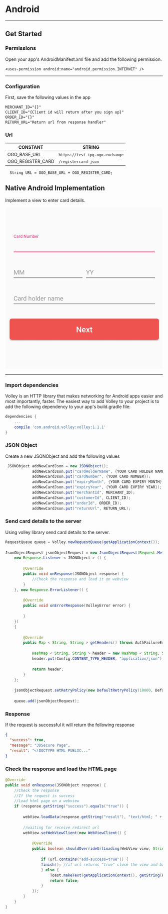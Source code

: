 # Android

---

## Get Started

### Permissions

Open your app's AndroidManifest.xml file and add the following permission.

``` http
<uses-permission android:name="android.permission.INTERNET" />
```

---

### Configuration

First, save the following values in the app

``` http
MERCHANT_ID="{}"
CLIENT_ID="{Client id will return after you sign up}"
ORDER_ID="{}"
RETURN_URL="Return url from response handler"
```

### Url

| CONSTANT           | STRING                            |
| ------------------ |--------------------------------|
| OGO_BASE_URL       |`https://test-ipg.ogo.exchange` |
| OGO_REGISTER_CARD  |`/registercard-json`            |

``` url
  String URL = OGO_BASE_URL + OGO_REGISTER_CARD;
```

## Native Android Implementation

Implement a view to enter card details.

![Screenshot](img/card_view.jpg)

---

### Import dependencies

Volley is an HTTP library that makes networking for Android apps easier and most importantly, faster.
The easiest way to add Volley to your project is to add the following dependency to your app's build.gradle file:

``` gradle
dependencies {
    ...
    compile 'com.android.volley:volley:1.1.1'
}
```

### JSON Object

Create a new JSONObject and add the following values

``` java
 JSONObject addNewCardJson = new JSONObject();
            addNewCardJson.put("cardHolderName", {YOUR CARD HOLDER NAME});
            addNewCardJson.put("cardNumber", {YOUR CARD NUMBER});
            addNewCardJson.put("expiryMonth", {YOUR CARD EXPIRY MONTH});
            addNewCardJson.put("expiryYear", {YOUR CARD EXPIRY YEAR});
            addNewCardJson.put("merchantId", MERCHANT_ID);
            addNewCardJson.put("customerId", CLIENT_ID);
            addNewCardJson.put("orderId", ORDER_ID);
            addNewCardJson.put("returnUrl", RETURN_URL);
```

### Send card details to the server

Using volley library send card details to the server.

``` java
RequestQueue queue = Volley.newRequestQueue(getApplicationContext());

JsonObjectRequest jsonObjectRequest = new JsonObjectRequest(Request.Method.POST, url, addCardRequest,
    new Response.Listener < JSONObject > () {

        @Override
        public void onResponse(JSONObject response) {
            //Check the response and load it on webview
        }
    }, new Response.ErrorListener() {

        @Override
        public void onErrorResponse(VolleyError error) {

        }
    })
    {

        @Override
        public Map < String, String > getHeaders() throws AuthFailureError {

            HashMap < String, String > header = new HashMap < String, String > ();
            header.put(Config.CONTENT_TYPE_HEADER, "application/json");

            return header;
        }
    };

    jsonObjectRequest.setRetryPolicy(new DefaultRetryPolicy(10000, DefaultRetryPolicy.DEFAULT_MAX_RETRIES, DefaultRetryPolicy.DEFAULT_BACKOFF_MULT));

    queue.add(jsonObjectRequest);

```

### Response

If the request is successful it will return the following response

``` json
{
  "success": true,
  "message": "3DSecure Page",
  "result": "<!DOCTYPE HTML PUBLIC..."
}
```

### Check the response and load the HTML page

``` java
@Override
public void onResponse(JSONObject response) {
    //Check the response
    //If the request is success
    //Load html page on a webview
    if (response.getString("success").equals("true")) {

        webView.loadData(response.getString("result"), "text/html; " + "charset=utf-8", "UTF-8");

        //waiting for receive redirect url
        webView.setWebViewClient(new WebViewClient() {

            @Override
            public boolean shouldOverrideUrlLoading(WebView view, String url) {

                if (url.contains("add-success=true")) {
                finish(); //if url returns "true" close the view and back to main
                } else {
                    Toast.makeText(getApplicationContext(), getString(R.string.new_add_card_fail_message), Toast.LENGTH_LONG).show();
                    return false;
                }
            });
        }
    }
}
```

<!-- 		

## Using android library

*Step 1.* 
Add the JitPack repository to your build file.
Add it in your root build.gradle at the end of repositories:

``` java 
allprojects {
	repositories {
		...
		maven { url 'https://jitpack.io' }
	}
}
```

*Step 2.*
 Add the dependency

``` java 
dependencies {
	    implementation 'com.github.charithvithanage:OgoCard:0.1.4'
}
```

Add the following code to the activity

*.MainActivity*

```java
public class MainActivity extends AppCompatActivity {

    private static final String TAG ="OgoCardRegister" ;
    OgoCardView cardView;

    @Override
    protected void onCreate(@Nullable Bundle savedInstanceState) {
        super.onCreate(savedInstanceState);
        setContentView(R.layout.activity_main);

        cardView=findViewById(R.id.cardView);
        cardView.setMerchantId(MERCHANT_ID);
        cardView.setCustomerId(CLIENT_ID);
        cardView.setReturnUrl(RETURN_URL);
        cardView.setOrderId(ORDER_ID);
        cardView.setOgoBaseUrl(OGO_BASE_URL);
        cardView.setOgoRegisterCard(OGO_REGISTER_CARD);

        cardView.setListner(new WebViewListner() {
            @Override
            public void onSuccessResponse(String url) {
                Log.d(TAG,url);
            }

            @Override
            public void onErrorResponse(String error) {
                Log.d(TAG," ERROR "+error);

            }
        });

    }
}
```

*.activity_main*

```xml
<?xml version="1.0" encoding="utf-8"?>
<LinearLayout
        xmlns:android="http://schemas.android.com/apk/res/android"
        xmlns:tools="http://schemas.android.com/tools"
        android:layout_width="match_parent"
        android:layout_height="match_parent"
        tools:context=".MainActivity">

    <com.info.charith.ogocardview.OgoCardView
            android:id="@+id/cardView"
            android:layout_width="match_parent"
            android:layout_height="match_parent">
    </com.info.charith.ogocardview.OgoCardView>

</LinearLayout>
```
-->
